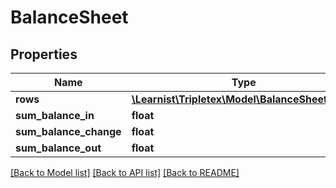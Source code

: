 # BalanceSheet

## Properties
Name | Type | Description | Notes
------------ | ------------- | ------------- | -------------
**rows** | [**\Learnist\Tripletex\Model\BalanceSheetRow[]**](BalanceSheetRow.md) |  | [optional] 
**sum_balance_in** | **float** |  | [optional] 
**sum_balance_change** | **float** |  | [optional] 
**sum_balance_out** | **float** |  | [optional] 

[[Back to Model list]](../../README.md#documentation-for-models) [[Back to API list]](../../README.md#documentation-for-api-endpoints) [[Back to README]](../../README.md)

